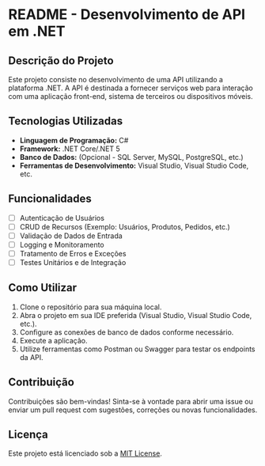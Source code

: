 # README - Desenvolvimento de API em .NET

## Descrição do Projeto
Este projeto consiste no desenvolvimento de uma API utilizando a plataforma .NET. A API é destinada a fornecer serviços web para interação com uma aplicação front-end, sistema de terceiros ou dispositivos móveis.

## Tecnologias Utilizadas
- **Linguagem de Programação:** C#
- **Framework:** .NET Core/.NET 5
- **Banco de Dados:** (Opcional - SQL Server, MySQL, PostgreSQL, etc.)
- **Ferramentas de Desenvolvimento:** Visual Studio, Visual Studio Code, etc.

## Funcionalidades
- [ ] Autenticação de Usuários
- [ ] CRUD de Recursos (Exemplo: Usuários, Produtos, Pedidos, etc.)
- [ ] Validação de Dados de Entrada
- [ ] Logging e Monitoramento
- [ ] Tratamento de Erros e Exceções
- [ ] Testes Unitários e de Integração

## Como Utilizar
1. Clone o repositório para sua máquina local.
2. Abra o projeto em sua IDE preferida (Visual Studio, Visual Studio Code, etc.).
3. Configure as conexões de banco de dados conforme necessário.
4. Execute a aplicação.
5. Utilize ferramentas como Postman ou Swagger para testar os endpoints da API.

## Contribuição
Contribuições são bem-vindas! Sinta-se à vontade para abrir uma issue ou enviar um pull request com sugestões, correções ou novas funcionalidades.

## Licença
Este projeto está licenciado sob a [MIT License](https://opensource.org/licenses/MIT).
